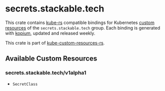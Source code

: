 <!--
SPDX-FileCopyrightText: The kube-custom-resources-rs Authors
SPDX-License-Identifier: 0BSD
 -->

# secrets.stackable.tech

This crate contains [kube-rs](https://kube.rs/) compatible bindings for Kubernetes [custom resources](https://kubernetes.io/docs/tasks/extend-kubernetes/custom-resources/custom-resource-definitions/) of the `secrets.stackable.tech` group. Each binding is generated with [kopium](https://github.com/kube-rs/kopium), updated and released weekly.

This crate is part of [kube-custom-resources-rs](https://github.com/metio/kube-custom-resources-rs).

## Available Custom Resources

### secrets.stackable.tech/v1alpha1
- `SecretClass`
